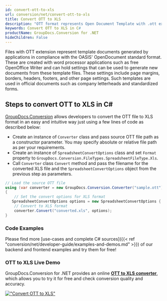 ```yaml
---
id: convert-ott-to-xls
url: conversion/net/convert-ott-to-xls
title: Convert OTT to XLS
description: "OTT format represents Open Document Template with .ott extension. Learn how to convert OTT to XLS file programmatically in C# language using GroupDocs.Conversion for .NET library."
keywords: Convert OTT to XLS in C#
productName: GroupDocs.Conversion for .NET
hideChildren: False
---
```


Files with OTT extension represent template documents generated by applications in compliance with the OASIS' OpenDocument standard format. These are created with word processor applications such as free OpenOffice Writer and can hold settings that can be used to generate new documents from these template files. These settings include page margins, borders, headers, footers, and other page settings. Such templates are used in official documents such as company letterheads and standardized forms.

## Steps to convert OTT to XLS in C#

[GroupDocs.Conversion](https://products.groupdocs.com/conversion/net) allows developers to convert the OTT file to XLS format in an easy and intuitive way just using a few lines of code as described below:

* Create an instance of `Converter` class and pass source OTT file path as a constructor parameter. You may specify absolute or relative file path as per your requirements. 
* Create an instance of `SpreadsheetConvertOptions` class and set `Format` property to `GroupDocs.Conversion.FileTypes.SpreadsheetFileType.Xls`.
* Call `Converter` class `Convert` method and pass the filename for the converted XLS file and the `SpreadsheetConvertOptions` object from the previous step as parameters.

```csharp
// Load the source OTT file
using (var converter = new GroupDocs.Conversion.Converter("sample.ott"))
{
    // Set the convert options for XLS format
   SpreadsheetConvertOptions options = new SpreadsheetConvertOptions { Format = GroupDocs.Conversion.FileTypes.SpreadsheetFileType.Xls };
    // Convert to XLS format
    converter.Convert("converted.xls", options);
}
```

### Code Examples

Please find more [use-cases and complete C# sources]({{< ref "conversion/net/developer-guide/examples-and-demos.md" >}}) of our backend and frontend examples and try them for free!

### OTT to XLS Live Demo

GroupDocs.Conversion for .NET provides an online [**OTT to XLS converter**](https://products.groupdocs.app/conversion/ott-to-xls), which allows you to try it for free and check conversion quality and accuracy.

[!["Convert OTT to XLS"](conversion/net/images/convert-to-xls/convert-ott-to-xls.png)](https://products.groupdocs.app/conversion/ott-to-xls)